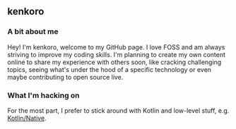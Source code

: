 ## kenkoro

### A bit about me

Hey! I'm kenkoro, welcome to my GitHub page. I love FOSS and am always striving to improve my coding skills.
I'm planning to create my own content online to share my experience with others soon, like cracking challenging
topics, seeing what's under the hood of a specific technology or even maybe contributing to open source live.

### What I'm hacking on

For the most part, I prefer to stick around with Kotlin and low-level stuff, e.g. [Kotlin/Native][kotlin-native].

[kotlin-native]: https://github.com/JetBrains/kotlin/tree/master/native
